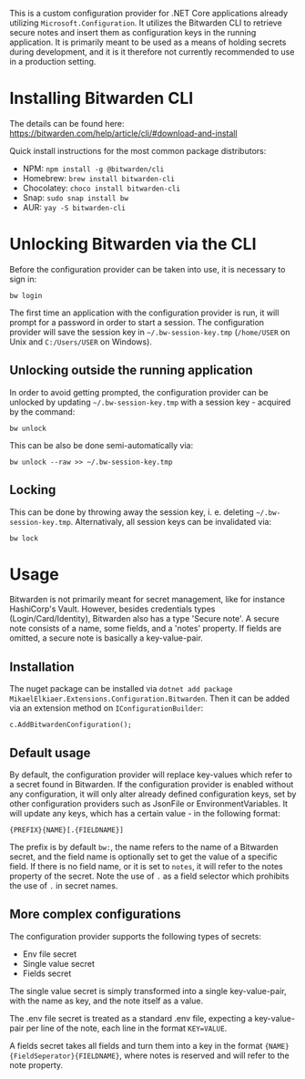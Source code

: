 This is a custom configuration provider for .NET Core applications already utilizing `Microsoft.Configuration`.
It utilizes the Bitwarden CLI to retrieve secure notes and insert them as configuration keys in the running application.
It is primarily meant to be used as a means of holding secrets during development, and it is it therefore not currently recommended to use in a production setting.

# Installing Bitwarden CLI
The details can be found here: https://bitwarden.com/help/article/cli/#download-and-install

Quick install instructions for the most common package distributors:

* NPM: `npm install -g @bitwarden/cli`
* Homebrew: `brew install bitwarden-cli`
* Chocolatey: `choco install bitwarden-cli`
* Snap: `sudo snap install bw`
* AUR: `yay -S bitwarden-cli`

# Unlocking Bitwarden via the CLI
Before the configuration provider can be taken into use, it is necessary to sign in:
```
bw login
```

The first time an application with the configuration provider is run, it will prompt for a password in order to start a session.
The configuration provider will save the session key in `~/.bw-session-key.tmp` (`/home/USER` on Unix and `C:/Users/USER` on Windows).

## Unlocking outside the running application 
In order to avoid getting prompted, the configuration provider can be unlocked by updating `~/.bw-session-key.tmp` with a session key - acquired by the command:
```
bw unlock
```

This can be also be done semi-automatically via:
```
bw unlock --raw >> ~/.bw-session-key.tmp
```

## Locking
This can be done by throwing away the session key, i. e. deleting `~/.bw-session-key.tmp`.
Alternativaly, all session keys can be invalidated via:
```
bw lock
```

# Usage
Bitwarden is not primarily meant for secret management, like for instance HashiCorp's Vault.
However, besides credentials types (Login/Card/Identity), Bitwarden also has a type 'Secure note'.
A secure note consists of a name, some fields, and a 'notes' property.
If fields are omitted, a secure note is basically a key-value-pair.

## Installation
The nuget package can be installed via `dotnet add package MikaelElkiaer.Extensions.Configuration.Bitwarden`.
Then it can be added via an extension method on `IConfigurationBuilder`:
```
c.AddBitwardenConfiguration();
```

## Default usage
By default, the configuration provider will replace key-values which refer to a secret found in Bitwarden.
If the configuration provider is enabled without any configuration, it will only alter already defined configuration keys, set by other configuration providers such as JsonFile or EnvironmentVariables.
It will update any keys, which has a certain value - in the following format:
```
{PREFIX}{NAME}[.{FIELDNAME}]
```

The prefix is by default `bw:`, the name refers to the name of a Bitwarden secret, and the field name is optionally set to get the value of a specific field.
If there is no field name, or it is set to `notes`, it will refer to the notes property of the secret.
Note the use of `.` as a field selector which prohibits the use of `.` in secret names.

## More complex configurations
The configuration provider supports the following types of secrets:
* Env file secret
* Single value secret
* Fields secret

The single value secret is simply transformed into a single key-value-pair, with the name as key, and the note itself as a value.

The .env file secret is treated as a standard .env file, expecting a key-value-pair per line of the note, each line in the format `KEY=VALUE`.

A fields secret takes all fields and turn them into a key in the format `{NAME}{FieldSeperator}{FIELDNAME}`, where notes is reserved and will refer to the note property.

